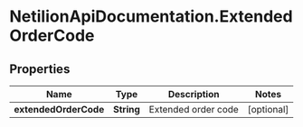 # NetilionApiDocumentation.ExtendedOrderCode

## Properties
Name | Type | Description | Notes
------------ | ------------- | ------------- | -------------
**extendedOrderCode** | **String** | Extended order code | [optional] 

